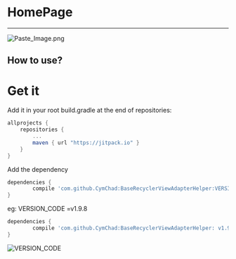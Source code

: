 # HomePage
----------------

![Paste_Image.png](https://github.com/CymChad/BaseRecyclerViewAdapterHelper/blob/develop/demo_res/logo.jpg)  

## How to use?

# Get it
Add it in your root build.gradle at the end of repositories:

```groovy
allprojects {
	repositories {
		...
		maven { url "https://jitpack.io" }
	}
}
```

Add the dependency

```groovy
dependencies {
        compile 'com.github.CymChad:BaseRecyclerViewAdapterHelper:VERSION_CODE'
}

```
eg: VERSION_CODE =v1.9.8

```groovy
dependencies {
        compile 'com.github.CymChad:BaseRecyclerViewAdapterHelper: v1.9.8'
}

```

![VERSION_CODE](https://github.com/CymChad/BaseRecyclerViewAdapterHelper/releases)